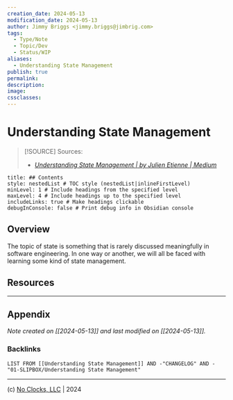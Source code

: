 ```yaml
---
creation_date: 2024-05-13
modification_date: 2024-05-13
author: Jimmy Briggs <jimmy.briggs@jimbrig.com>
tags:
  - Type/Note
  - Topic/Dev
  - Status/WIP
aliases:
  - Understanding State Management
publish: true
permalink:
description:
image:
cssclasses:
---
```



# Understanding State Management

> [!SOURCE] Sources:
> - *[Understanding State Management | by Julien Etienne | Medium](https://medium.com/@julienetienne/understanding-state-management-f7a95f482065)*

```table-of-contents
title: ## Contents 
style: nestedList # TOC style (nestedList|inlineFirstLevel)
minLevel: 1 # Include headings from the specified level
maxLevel: 4 # Include headings up to the specified level
includeLinks: true # Make headings clickable
debugInConsole: false # Print debug info in Obsidian console
```

## Overview

The topic of state is something that is rarely discussed meaningfully in software engineering. In one way or another, we will all be faced with learning some kind of state management.

## Resources

***

## Appendix

*Note created on [[2024-05-13]] and last modified on [[2024-05-13]].*

### Backlinks

```dataview
LIST FROM [[Understanding State Management]] AND -"CHANGELOG" AND -"01-SLIPBOX/Understanding State Management"
```

***

(c) [No Clocks, LLC](https://github.com/noclocks) | 2024